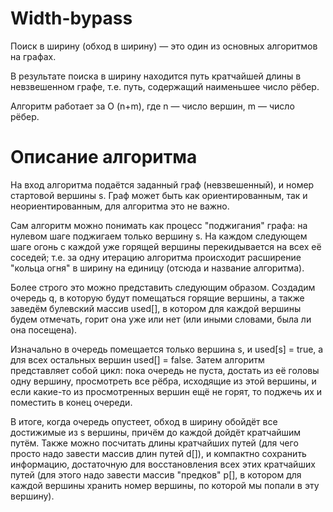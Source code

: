 # Width-bypass
Поиск в ширину (обход в ширину) — это один из основных алгоритмов на графах.

В результате поиска в ширину находится путь кратчайшей длины в невзвешенном графе, т.е. путь, содержащий наименьшее число рёбер.

Алгоритм работает за O (n+m), где n — число вершин, m — число рёбер.

# Описание алгоритма
На вход алгоритма подаётся заданный граф (невзвешенный), и номер стартовой вершины s. Граф может быть как ориентированным, так и неориентированным, для алгоритма это не важно.

Сам алгоритм можно понимать как процесс "поджигания" графа: на нулевом шаге поджигаем только вершину s. На каждом следующем шаге огонь с каждой уже горящей вершины перекидывается на всех её соседей; т.е. за одну итерацию алгоритма происходит расширение "кольца огня" в ширину на единицу (отсюда и название алгоритма).

Более строго это можно представить следующим образом. Создадим очередь q, в которую будут помещаться горящие вершины, а также заведём булевский массив used[], в котором для каждой вершины будем отмечать, горит она уже или нет (или иными словами, была ли она посещена).

Изначально в очередь помещается только вершина s, и used[s] = true, а для всех остальных вершин used[] = false. Затем алгоритм представляет собой цикл: пока очередь не пуста, достать из её головы одну вершину, просмотреть все рёбра, исходящие из этой вершины, и если какие-то из просмотренных вершин ещё не горят, то поджечь их и поместить в конец очереди.

В итоге, когда очередь опустеет, обход в ширину обойдёт все достижимые из s вершины, причём до каждой дойдёт кратчайшим путём. Также можно посчитать длины кратчайших путей (для чего просто надо завести массив длин путей d[]), и компактно сохранить информацию, достаточную для восстановления всех этих кратчайших путей (для этого надо завести массив "предков" p[], в котором для каждой вершины хранить номер вершины, по которой мы попали в эту вершину).
